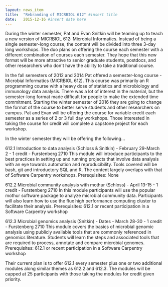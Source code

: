 ```yaml
---
layout: news_item
title:  "Rebranding of MICRBIOL 612" #insert title
date:   2015-12-16 #insert date here
---
```


During the winter semester, Pat and Evan Snitkin will be teaming up to teach a new version of MICRBIOL 612: Microbial Informatics. Instead of being a single semester-long course, the content will be divided into three 3-day long workshops. The duo plans on offering the course each semester with a different combination of courses each semester. They hope that this new format will be more attractive to senior graduate students, postdocs, and other researchers who don't have the ability to take a traditional course.

In the fall semesters of 2012 and 2014 Pat offered a semester-long course - Microbial Informatics (MICRBIOL 612). This course was primarily an R programming course with a heavy dose of statistics and microbiology and immunology data analysis. There was a lot of interest in the material, but the semester-long format made difficult for people to make the extended time commitment. Starting the winter semester of 2016 they are going to change the format of the course to better serve students and other researchers on campus. Pat and Evan will be offering the course for variable credit each semester as a series of 2 or 3 full day workshops. Those interested in taking the course for credit will complete a capstone project for each workshop.

In the winter semester they will be offering the following…

612.1 Introduction to data analysis (Schloss & Snitkin) - February 29-March 2 - 1 credit - Furstenberg 2710
This module will introduce participants to the best practices in setting up and running projects that involve data analysis with an eye towards automation and reproducibility. Tools covered will be bash, git and introductory SQL and R. The content largely overlaps with that of Software Carpentry workshops. Prerequisites: None

612.2 Microbial community analysis with mothur (Schloss) - April 13-15 - 1 credit - Furstenberg 2710
In this module participants will use the popular mothur software package to analyze microbial community data. Participants will also learn how to use the flux high performance computing cluster to facilitate their analysis. Prerequisites: 612.1 or recent participation in a Software Carpentry workshop

612.3 Microbial genomics analysis (Snitkin) - Dates - March 28-30 - 1 credit - Furstenberg 2710
This module covers the basics of microbial genomic analysis using publicly available tools that are commonly referenced in genomics literature. Students will learn the steps and associated tools that are required to process, annotate and compare microbial genomes. Prerequisites: 612.1 or recent participation in a Software Carpentry workshop

Their current plan is to offer 612.1 every semester plus one or two additional modules along similar themes as 612.2 and 612.3. The modules will be capped at 25 participants with those taking the modules for credit given priority.
